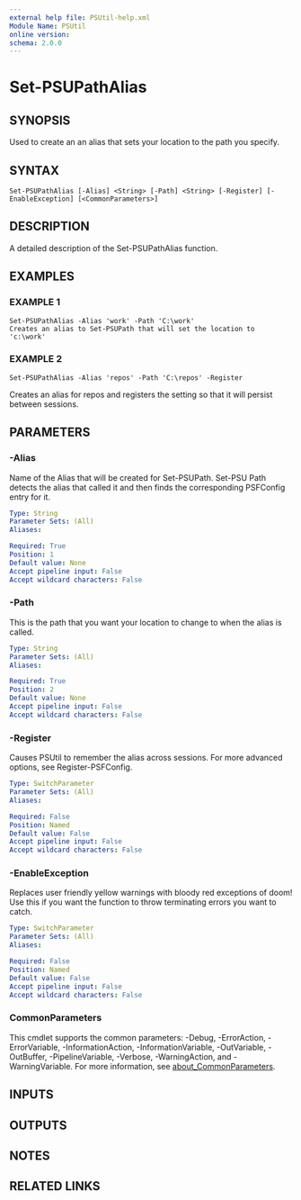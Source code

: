 ```yaml
---
external help file: PSUtil-help.xml
Module Name: PSUtil
online version:
schema: 2.0.0
---
```


# Set-PSUPathAlias

## SYNOPSIS
Used to create an an alias that sets your location to the path you specify.

## SYNTAX

```
Set-PSUPathAlias [-Alias] <String> [-Path] <String> [-Register] [-EnableException] [<CommonParameters>]
```

## DESCRIPTION
A detailed description of the Set-PSUPathAlias function.

## EXAMPLES

### EXAMPLE 1
```
Set-PSUPathAlias -Alias 'work' -Path 'C:\work'
Creates an alias to Set-PSUPath that will set the location to 'c:\work'
```

### EXAMPLE 2
```
Set-PSUPathAlias -Alias 'repos' -Path 'C:\repos' -Register
```

Creates an alias for repos and registers the setting so that it will persist between sessions.

## PARAMETERS

### -Alias
Name of the Alias that will be created for Set-PSUPath.
Set-PSU Path detects the alias that called it and then finds the corresponding PSFConfig entry for it.

```yaml
Type: String
Parameter Sets: (All)
Aliases:

Required: True
Position: 1
Default value: None
Accept pipeline input: False
Accept wildcard characters: False
```

### -Path
This is the path that you want your location to change to when the alias is called.

```yaml
Type: String
Parameter Sets: (All)
Aliases:

Required: True
Position: 2
Default value: None
Accept pipeline input: False
Accept wildcard characters: False
```

### -Register
Causes PSUtil to remember the alias across sessions.
For more advanced options, see Register-PSFConfig.

```yaml
Type: SwitchParameter
Parameter Sets: (All)
Aliases:

Required: False
Position: Named
Default value: False
Accept pipeline input: False
Accept wildcard characters: False
```

### -EnableException
Replaces user friendly yellow warnings with bloody red exceptions of doom!
Use this if you want the function to throw terminating errors you want to catch.

```yaml
Type: SwitchParameter
Parameter Sets: (All)
Aliases:

Required: False
Position: Named
Default value: False
Accept pipeline input: False
Accept wildcard characters: False
```

### CommonParameters
This cmdlet supports the common parameters: -Debug, -ErrorAction, -ErrorVariable, -InformationAction, -InformationVariable, -OutVariable, -OutBuffer, -PipelineVariable, -Verbose, -WarningAction, and -WarningVariable. For more information, see [about_CommonParameters](http://go.microsoft.com/fwlink/?LinkID=113216).

## INPUTS

## OUTPUTS

## NOTES

## RELATED LINKS
